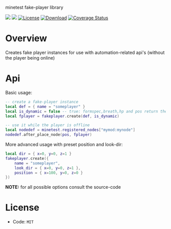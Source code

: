 minetest fake-player library

![](https://github.com/mt-mods/fakeplayer/workflows/luacheck/badge.svg)
![](https://github.com/mt-mods/fakeplayer/workflows/test/badge.svg)
[![License](https://img.shields.io/badge/License-MIT-green.svg)](license.txt)
[![Download](https://img.shields.io/badge/Download-ContentDB-blue.svg)](https://content.minetest.net/packages/mt-mods/fakeplayer)
[![Coverage Status](https://coveralls.io/repos/github/mt-mods/fakeplayer/badge.svg?branch=master)](https://coveralls.io/github/mt-mods/fakeplayer?branch=master)

# Overview

Creates fake player instances for use with automation-related api's (without the player being online)

# Api

Basic usage:

```lua
-- create a fake-player instance
local def = { name = "someplayer" }
local is_dynamic = false -- true: formspec,breath,hp and pos return the previous value
local fplayer = fakeplayer.create(def, is_dynamic)

-- use it while the player is offline
local nodedef = minetest.registered_nodes["mymod:mynode"]
nodedef.after_place_node(pos, fplayer)
```

More advanced usage with preset position and look-dir:

```lua
local dir = { x=0, y=0, z=1 }
fakeplayer.create({
    name = "someplayer",
    look_dir = { x=0, y=0, z=1 },
    position = { x=100, y=0, z=0 }
})
```

**NOTE:** for all possible options consult the source-code

# License

* Code: `MIT`